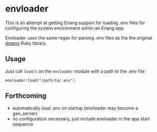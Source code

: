 envloader
=========

This is an attempt at getting Erlang support for loading .env files for configuring 
the system environment within an Erlang app.

Envloader uses the same regex for parsing .env files as the the original [dotenv](https://github.com/bkeepers/dotenv) Ruby library.

## Usage

Just call `load/1` on the `envloader` module with a path to the .env file:

    envloader:load("/path/to/.env").

## Forthcoming

* automatically load .env on startup (envloader may become a gen_server)
* no configuration necessary, just include envloader in the app start sequence
